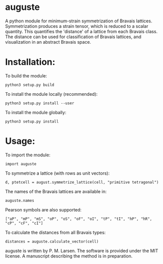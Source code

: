 # auguste

A python module for minimum-strain symmetrization of Bravais lattices.  Symmetrization produces a strain tensor, which is reduced to a scalar quantity.  This quantifies the 'distance' of a lattice from each Bravais class.  The distance can be used for classification of Bravais lattices, and visualization in an abstract Bravais space.


# Installation:

To build the module:
```
python3 setup.py build
```

To install the module locally (recommended):
```
python3 setup.py install --user
```

To install the module globally:
```
python3 setup.py install
```


# Usage:
To import the module:
```
import auguste
```

To symmetrize a lattice (with rows as unit vectors):
```
d, ptetcell = august.symmetrize_lattice(cell, "primitive tetragonal")
```

The names of the Bravais lattices are available in:
```
auguste.names
```

Pearson symbols are also supported:
```
["aP", "mP", "mS", "oP", "oS", "oF", "oI", "tP", "tI", "hP", "hR", "cP", "cF", "cI"]
```

To calculate the distances from all Bravais types:
```
distances = auguste.calculate_vector(cell)
```


auguste is written by P. M. Larsen.  The software is provided under the MIT license.  A manuscript describing the method is in preparation.
